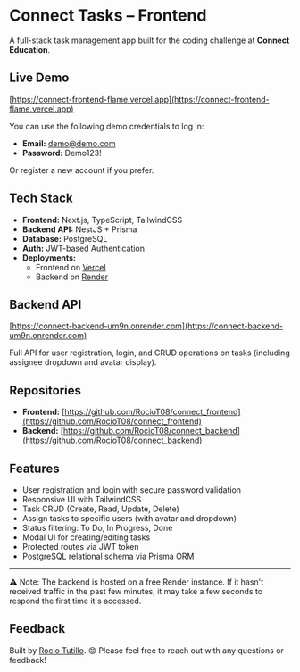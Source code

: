# Connect Tasks – Frontend

A full-stack task management app built for the coding challenge at **Connect Education**.

## Live Demo

[https://connect-frontend-flame.vercel.app](https://connect-frontend-flame.vercel.app)

You can use the following demo credentials to log in:

- **Email:** demo@demo.com  
- **Password:** Demo123!

Or register a new account if you prefer.

## Tech Stack

- **Frontend:** Next.js, TypeScript, TailwindCSS  
- **Backend API:** NestJS + Prisma  
- **Database:** PostgreSQL  
- **Auth:** JWT-based Authentication  
- **Deployments:**  
  - Frontend on [Vercel](https://vercel.com)  
  - Backend on [Render](https://render.com)

## Backend API

[https://connect-backend-um9n.onrender.com](https://connect-backend-um9n.onrender.com)

Full API for user registration, login, and CRUD operations on tasks (including assignee dropdown and avatar display).

## Repositories

- **Frontend:** [https://github.com/RocioT08/connect_frontend](https://github.com/RocioT08/connect_frontend)  
- **Backend:** [https://github.com/RocioT08/connect_backend](https://github.com/RocioT08/connect_backend)

## Features

- User registration and login with secure password validation
- Responsive UI with TailwindCSS
- Task CRUD (Create, Read, Update, Delete)
- Assign tasks to specific users (with avatar and dropdown)
- Status filtering: To Do, In Progress, Done
- Modal UI for creating/editing tasks
- Protected routes via JWT token
- PostgreSQL relational schema via Prisma ORM

---

⚠️ Note: The backend is hosted on a free Render instance. If it hasn't received traffic in the past few minutes, it may take a few seconds to respond the first time it's accessed.

## Feedback

Built by [Rocio Tutillo](https://github.com/RocioT08). 😊 
Please feel free to reach out with any questions or feedback!
